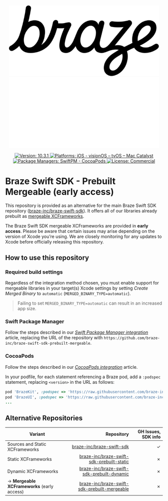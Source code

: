 <p align="center">
  <img width="480" alt="Braze Logo" src=".github/assets/logo-light.png#gh-light-mode-only" />
  <img width="480" alt="Braze Logo" src=".github/assets/logo-dark.png#gh-dark-mode-only" />
</p>

<p align="center">
  <a href="https://github.com/braze-inc/braze-swift-sdk/releases">
    <img src="https://badgen.net/badge/version/10.3.1/blue" alt="Version: 10.3.1">
  </a>
  <a href="#">
    <img src="https://badgen.net/badge/platforms/iOS%20%7C%20visionOS%20%7C%20tvOS%20%7C%20Mac%20Catalyst/orange"
      alt="Platforms: iOS - visionOS – tvOS – Mac Catalyst">
  </a>
  <a href="#">
    <img src="https://badgen.net/badge/package%20managers/SwiftPM%20%7C%20CocoaPods/green" alt="Package Managers: SwiftPM - CocoaPods">
  </a>
  <a href="https://github.com/braze-inc/braze-swift-sdk/blob/main/LICENSE">
    <img src="https://badgen.net/badge/license/Commercial/black" alt="License: Commercial">
  </a>
</p>

# Braze Swift SDK - Prebuilt Mergeable (early access)

This repository is provided as an alternative for the main Braze Swift SDK repository ([braze-inc/braze-swift-sdk]). It offers all of our libraries already prebuilt as [mergeable XCFrameworks](https://developer.apple.com/documentation/xcode/configuring-your-project-to-use-mergeable-libraries).

The Braze Swift SDK mergeable XCFrameworks are provided in **early access**. Please be aware that certain issues may arise depending on the version of Xcode you’re using. We are closely monitoring for any updates to Xcode before officially releasing this repository.

## How to use this repository

### Required build settings

Regardless of the integration method chosen, you must enable support for mergeable libraries in your target(s) Xcode settings by setting _Create Merged Binary_ to `automatic` (`MERGED_BINARY_TYPE=automatic`).

> Failing to set `MERGED_BINARY_TYPE=automatic` can result in an increased app size.

### Swift Package Manager

Follow the steps described in our [_Swift Package Manager integration_](https://www.braze.com/docs/developer_guide/platform_integration_guides/swift/initial_sdk_setup/installation_methods/swift_package_manager/) article, replacing the URL of the repository with `https://github.com/braze-inc/braze-swift-sdk-prebuilt-mergeable`.

### CocoaPods

Follow the steps described in our [_CocoaPods integration_](https://www.braze.com/docs/developer_guide/platform_integration_guides/swift/initial_sdk_setup/installation_methods/cocoapods/) article.

In your podfile, for each statement referencing a Braze pod, add a `:podspec` statement, replacing `<version>` in the URL as follows:

```ruby
pod 'BrazeKit', :podspec => 'https://raw.githubusercontent.com/braze-inc/braze-swift-sdk-prebuilt-mergeable/<version>/BrazeKit.podspec'
pod 'BrazeUI', :podspec => 'https://raw.githubusercontent.com/braze-inc/braze-swift-sdk-prebuilt-mergeable/<version>/BrazeUI.podspec'
...
```

## Alternative Repositories

| Variant                                     |                                     Repository | GH Issues, SDK info |
|---------------------------------------------|-----------------------------------------------:|--------------------:|
| Sources and Static XCFrameworks             |                    [braze-inc/braze-swift-sdk] |                   ✓ |
| Static XCFrameworks                         |    [braze-inc/braze-swift-sdk-prebuilt-static] |                   ✗ |
| Dynamic XCFrameworks                        |   [braze-inc/braze-swift-sdk-prebuilt-dynamic] |                   ✗ |
| → **Mergeable XCFrameworks** (early access) | [braze-inc/braze-swift-sdk-prebuilt-mergeable] |                   ✗ |

[braze-inc/braze-swift-sdk]: https://github.com/braze-inc/braze-swift-sdk
[braze-inc/braze-swift-sdk-prebuilt-static]: https://github.com/braze-inc/braze-swift-sdk-prebuilt-static
[braze-inc/braze-swift-sdk-prebuilt-dynamic]: https://github.com/braze-inc/braze-swift-sdk-prebuilt-dynamic
[braze-inc/braze-swift-sdk-prebuilt-mergeable]: https://github.com/braze-inc/braze-swift-sdk-prebuilt-mergeable
